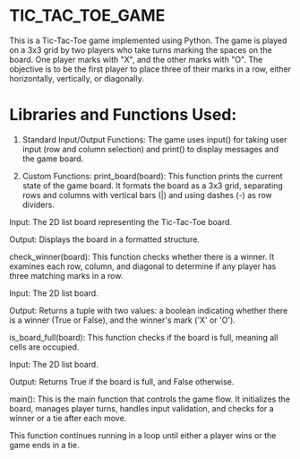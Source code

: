 # TIC_TAC_TOE_GAME

This is a Tic-Tac-Toe game implemented using Python. The game is played on a 3x3 grid by two players who take turns marking the spaces on the board. One player marks with "X", and the other marks with "O". The objective is to be the first player to place three of their marks in a row, either horizontally, vertically, or diagonally.

# Libraries and Functions Used:

1. Standard Input/Output Functions:
The game uses input() for taking user input (row and column selection) and print() to display messages and the game board.

2. Custom Functions:
print_board(board): This function prints the current state of the game board. It formats the board as a 3x3 grid, separating rows and columns with vertical bars (|) and using dashes (-) as row dividers.

Input: The 2D list board representing the Tic-Tac-Toe board.

Output: Displays the board in a formatted structure.

check_winner(board): This function checks whether there is a winner. It examines each row, column, and diagonal to determine if any player has three matching marks in a row.

Input: The 2D list board.

Output: Returns a tuple with two values: a boolean indicating whether there is a winner (True or False), and the winner's mark ('X' or 'O').

is_board_full(board): This function checks if the board is full, meaning all cells are occupied.

Input: The 2D list board.

Output: Returns True if the board is full, and False otherwise.

main(): This is the main function that controls the game flow. It initializes the board, manages player turns, handles input validation, and checks for a winner or a tie after each move.

This function continues running in a loop until either a player wins or the game ends in a tie.
